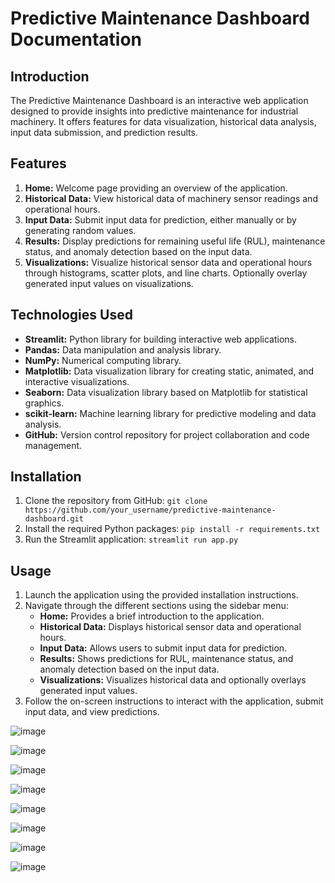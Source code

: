 # Predictive Maintenance Dashboard Documentation

## Introduction
The Predictive Maintenance Dashboard is an interactive web application designed to provide insights into predictive maintenance for industrial machinery. It offers features for data visualization, historical data analysis, input data submission, and prediction results.

## Features
1. **Home:** Welcome page providing an overview of the application.
2. **Historical Data:** View historical data of machinery sensor readings and operational hours.
3. **Input Data:** Submit input data for prediction, either manually or by generating random values.
4. **Results:** Display predictions for remaining useful life (RUL), maintenance status, and anomaly detection based on the input data.
5. **Visualizations:** Visualize historical sensor data and operational hours through histograms, scatter plots, and line charts. Optionally overlay generated input values on visualizations.

## Technologies Used
- **Streamlit:** Python library for building interactive web applications.
- **Pandas:** Data manipulation and analysis library.
- **NumPy:** Numerical computing library.
- **Matplotlib:** Data visualization library for creating static, animated, and interactive visualizations.
- **Seaborn:** Data visualization library based on Matplotlib for statistical graphics.
- **scikit-learn:** Machine learning library for predictive modeling and data analysis.
- **GitHub:** Version control repository for project collaboration and code management.

## Installation
1. Clone the repository from GitHub: `git clone https://github.com/your_username/predictive-maintenance-dashboard.git`
2. Install the required Python packages: `pip install -r requirements.txt`
3. Run the Streamlit application: `streamlit run app.py`

## Usage
1. Launch the application using the provided installation instructions.
2. Navigate through the different sections using the sidebar menu:
   - **Home:** Provides a brief introduction to the application.
   - **Historical Data:** Displays historical sensor data and operational hours.
   - **Input Data:** Allows users to submit input data for prediction.
   - **Results:** Shows predictions for RUL, maintenance status, and anomaly detection based on the input data.
   - **Visualizations:** Visualizes historical data and optionally overlays generated input values.
3. Follow the on-screen instructions to interact with the application, submit input data, and view predictions.


![image](https://github.com/rohanmatt/Predictive-Maintenance-for-Industrial-Equipment/assets/77683536/9f46c40f-eb92-4b75-9e5d-2605258f00bc)

![image](https://github.com/rohanmatt/Predictive-Maintenance-for-Industrial-Equipment/assets/77683536/587463f2-f741-42c4-b4f8-3c62f6a9fde6)

![image](https://github.com/rohanmatt/Predictive-Maintenance-for-Industrial-Equipment/assets/77683536/02a71a6e-3993-4507-9905-d028879f380c)

![image](https://github.com/rohanmatt/Predictive-Maintenance-for-Industrial-Equipment/assets/77683536/f23c6a82-db94-496c-8a56-d84ce3c3274b)

![image](https://github.com/rohanmatt/Predictive-Maintenance-for-Industrial-Equipment/assets/77683536/eaa2b499-2691-4828-825a-91346737b507)

![image](https://github.com/rohanmatt/Predictive-Maintenance-for-Industrial-Equipment/assets/77683536/88303e44-acde-45cf-bfba-d8b51018f34b)

![image](https://github.com/rohanmatt/Predictive-Maintenance-for-Industrial-Equipment/assets/77683536/16c834df-bf50-4d2c-ae70-21f2c1b3800f)

![image](https://github.com/rohanmatt/Predictive-Maintenance-for-Industrial-Equipment/assets/77683536/440bea1b-1a6e-40ce-a106-cbe0f475e7c8)







